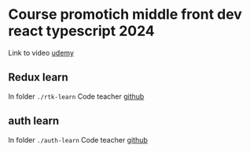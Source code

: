 # Course promotich middle front dev react typescript 2024

Link to video [udemy](https://www.udemy.com/course/promotich-middle-front-dev-react-typescript-2024)

## Redux learn

In folder `./rtk-learn`
Code teacher [github](https://github.com/MatVasylenko/rtk-learn)

## auth learn

In folder `./auth-learn`
Code teacher [github](https://github.com/MatVasylenko/auth-learn)

